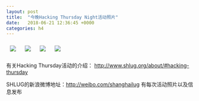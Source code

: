 ```yaml
---
layout: post
title:  "今晚Hacking Thursday Night活动照片"
date:   2018-06-21 12:36:45 +0000
categories: h4
---
```


[<img style='margin:10px;' src='/res2018/i621.h4/i621_2008_5800+08.1920p.jpg'>](/res2018/i621.h4/i621_2008_5800+08.JPG)
[<img style='margin:10px;' src='/res2018/i621.h4/i621_2009_0600+08.1920p.jpg'>](/res2018/i621.h4/i621_2009_0600+08.JPG)
[<img style='margin:10px;' src='/res2018/i621.h4/i621_2016_5900+08.1920p.jpg'>](/res2018/i621.h4/i621_2016_5900+08.JPG)
[<img style='margin:10px;' src='/res2018/i621.h4/i621_2024_0600+08.1920p.jpg'>](/res2018/i621.h4/i621_2024_0600+08.JPG)

有关Hacking Thursday活动的介绍：
http://www.shlug.org/about/#hacking-thursday

SHLUG的新浪微博地址：http://weibo.com/shanghailug 有每次活动照片以及信息发布


